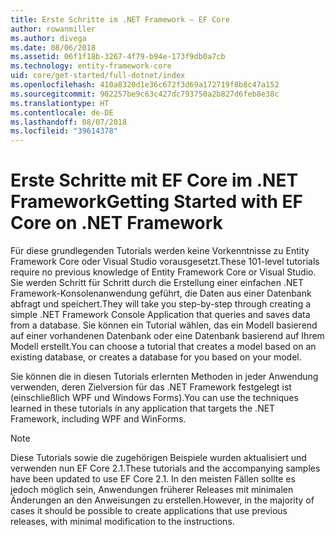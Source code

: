 ```yaml
---
title: Erste Schritte im .NET Framework – EF Core
author: rowanmiller
ms.author: divega
ms.date: 08/06/2018
ms.assetid: 06f1f18b-3267-4f79-b94e-173f9db0a7cb
ms.technology: entity-framework-core
uid: core/get-started/full-dotnet/index
ms.openlocfilehash: 410a8320d1e36c672f3d69a172719f8b8c47a152
ms.sourcegitcommit: 902257be9c63c427dc793750a2b827d6feb8e38c
ms.translationtype: HT
ms.contentlocale: de-DE
ms.lasthandoff: 08/07/2018
ms.locfileid: "39614378"
---
```

# <a name="getting-started-with-ef-core-on-net-framework"></a><span data-ttu-id="65027-102">Erste Schritte mit EF Core im .NET Framework</span><span class="sxs-lookup"><span data-stu-id="65027-102">Getting Started with EF Core on .NET Framework</span></span>

<span data-ttu-id="65027-103">Für diese grundlegenden Tutorials werden keine Vorkenntnisse zu Entity Framework Core oder Visual Studio vorausgesetzt.</span><span class="sxs-lookup"><span data-stu-id="65027-103">These 101-level tutorials require no previous knowledge of Entity Framework Core or Visual Studio.</span></span> <span data-ttu-id="65027-104">Sie werden Schritt für Schritt durch die Erstellung einer einfachen .NET Framework-Konsolenanwendung geführt, die Daten aus einer Datenbank abfragt und speichert.</span><span class="sxs-lookup"><span data-stu-id="65027-104">They will take you step-by-step through creating a simple .NET Framework Console Application that queries and saves data from a database.</span></span> <span data-ttu-id="65027-105">Sie können ein Tutorial wählen, das ein Modell basierend auf einer vorhandenen Datenbank oder eine Datenbank basierend auf Ihrem Modell erstellt.</span><span class="sxs-lookup"><span data-stu-id="65027-105">You can choose a tutorial that creates a model based on an existing database, or creates a database for you based on your model.</span></span>

<span data-ttu-id="65027-106">Sie können die in diesen Tutorials erlernten Methoden in jeder Anwendung verwenden, deren Zielversion für das .NET Framework festgelegt ist (einschließlich WPF und Windows Forms).</span><span class="sxs-lookup"><span data-stu-id="65027-106">You can use the techniques learned in these tutorials in any application that targets the .NET Framework, including WPF and WinForms.</span></span>

> [!NOTE]  
> <span data-ttu-id="65027-107">Diese Tutorials sowie die zugehörigen Beispiele wurden aktualisiert und verwenden nun EF Core 2.1.</span><span class="sxs-lookup"><span data-stu-id="65027-107">These tutorials and the accompanying samples have been updated to use EF Core 2.1.</span></span> <span data-ttu-id="65027-108">In den meisten Fällen sollte es jedoch möglich sein, Anwendungen früherer Releases mit minimalen Änderungen an den Anweisungen zu erstellen.</span><span class="sxs-lookup"><span data-stu-id="65027-108">However, in the majority of cases it should be possible to create applications that use previous releases, with minimal modification to the instructions.</span></span>
